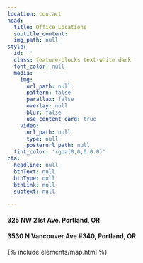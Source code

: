 ```yaml
---
location: contact
head:
  title: Office Locations
  subtitle_content:
  img_path: null
style:
  id: ''
  class: feature-blocks text-white dark
  font_color: null
  media:
    img:
      url_path: null
      pattern: false
      parallax: false
      overlay: null
      blur: false
      use_content_card: true
    video:
      url_path: null
      type: null
      posterurl_path: null
  tint_color: 'rgba(0,0,0,0.0)'
cta:
  headline: null
  btnText: null
  btnType: null
  btnLink: null
  subtext: null

---
```

<div class="d-flex align-items-center row">
<div class="col-12"><!-- <p>My current openings for 50 minute sessions are on Mondays and Fridays.</p>
<p>I am available for phone consultations other days of the week.</p> -->
<h4 class="text-center">325 NW 21st Ave. Portland, OR</h4>
<h4 class="text-center">3530 N Vancouver Ave #340, Portland, OR</h4>
</div>
<div class="col-md-8 offset-md-2">
{% include elements/map.html %}
</div>
</div>
